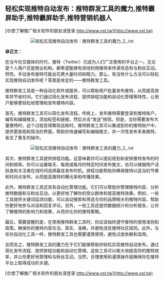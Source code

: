 ## **轻松实现推特自动发布：推特群发工具的魔力,推特霸屏助手,推特霸屏助手,推特营销机器人**

[😍想了解推广相关软件的朋友请登录 http://www.vst.tw](http://www.vst.tw)

 <center><img src="https://vst.tw/MP4/tuiguang/png/6.png" alt="轻松实现推特自动发布：推特群发工具的魔力_2_.txt"></center>

**😄正文：**

在当今社交媒体的时代，推特（Twitter）已成为人们广泛使用的平台之一。无论是个人用户还是商业机构，都希望能够有效地利用推特来传递信息和与粉丝互动。然而，手动发布推特可能会花费大量时间和精力。那么，有没有什么方法可以轻松实现推特自动发布呢？答案是肯定的——推特群发工具。

推特群发工具是一种自动化软件或服务，可以帮助用户批量发布推特，从而提高效率并节省时间。它们通过简化发布流程、提供排程功能和自动化管理等特性，让用户能够更轻松地管理和发布推特内容。

首先，推特群发工具可以简化发布流程。传统上，发布推特需要登录到推特账户，编写和编辑推文，添加标签和链接，然后点击“发送”按钮。但是，当你需要发布大量推特时，这个过程变得繁琐且耗时。推特群发工具可以集成到你的推特账户中，提供更直观和简洁的界面，帮助你快速编写和编辑推文，并一次性发布多条推特，省去了重复的操作。

 <center><img src="https://vst.tw/MP4/tuiguang/png/3.png" alt="轻松实现推特自动发布：推特群发工具的魔力_2_.txt"></center>

其次，推特群发工具提供排程功能。这意味着你可以提前规划和安排推特发布的时间和频率。你可以设置每天、每周或每月的特定时间发布推文，也可以根据用户活跃度和关注者在线时间选择最佳发布时机。排程功能帮助你确保推特以适当的节奏和时间点发布，从而提高推特的曝光率和传播效果。

此外，推特群发工具还具有自动化管理功能。它们可以帮助你管理推特内容、分析推特数据和与粉丝互动，以更好地了解你的受众群体和提高推特效果。例如，一些工具提供关键词监测功能，可以自动搜索和筛选与你的品牌相关的推特内容，帮助你更好地参与对话和回复评论。另外，一些工具还提供数据统计和分析报告，让你了解推特的影响力和效果，从而优化你的推特策略。

最后，需要提醒的是，在使用推特群发工具时，你应该始终遵守推特的使用准则和政策。确保你的推特内容合法、真实、准确，并避免违反推特社区规则。此外，与任何自动化工具一样，推特群发工具也需要谨慎使用，避免过度依赖和滥用。

总而言之，推特群发工具的魔力在于它们能够帮助你轻松实现推特自动发布。通过简化发布流程、提供排程功能和自动化管理，这些工具可以极大地提高你的推特效率，并让你更好地管理和与粉丝互动。当然，合理使用和谨慎操作是确保你在推特平台上取得成功的关键。

[😍想了解推广相关软件的朋友请登录 http://www.vst.tw](http://www.vst.tw)



